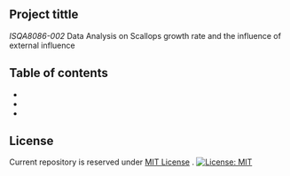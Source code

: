 ## Project tittle
*ISQA8086-002* Data Analysis on Scallops growth rate and the influence of external influence

## Table of contents
*
*
*
## License
Current repository is reserved under
[MIT License](https://github.com/angular/angular.js/blob/master/LICENSE) .
[![License: MIT](https://img.shields.io/badge/License-MIT-yellow.svg)](https://opensource.org/licenses/MIT)
